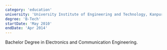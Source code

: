 ```yaml
---
category: 'education'
university: 'University Institute of Engineering and Technology, Kanpur'
degree: 'B-Tech'
startDate: 'May 2010'
endDate: 'Apr 2014'
---
```


Bachelor Degree in Electronics and Communication Engineering.

